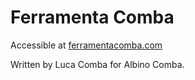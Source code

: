 # Ferramenta Comba

Accessible at [ferramentacomba.com](https://ferramentacomba.com)

Written by Luca Comba for Albino Comba.
